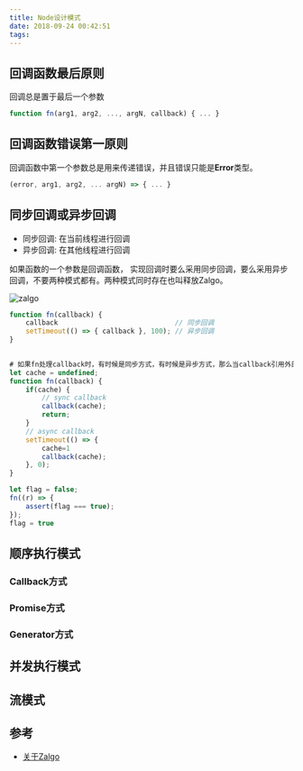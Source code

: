```yaml
---
title: Node设计模式
date: 2018-09-24 00:42:51
tags:
---
```




## 回调函数最后原则

回调总是置于最后一个参数

```javascript
function fn(arg1, arg2, ..., argN, callback) { ... }
```



## 回调函数错误第一原则

回调函数中第一个参数总是用来传递错误，并且错误只能是**Error**类型。

```js
(error, arg1, arg2, ... argN) => { ... }
```

## 同步回调或异步回调



- 同步回调: 在当前线程进行回调
- 异步回调: 在其他线程进行回调

如果函数的一个参数是回调函数， 实现回调时要么采用同步回调，要么采用异步回调，不要两种模式都有。两种模式同时存在也叫释放Zalgo。

![zalgo](https://i0.kym-cdn.com/photos/images/newsfeed/000/193/872/ZALGO_by_Cheezyspam.jpg?1320110443)

```js
function fn(callback) {
	callback                             // 同步回调 
	setTimeout(() => { callback }, 100); // 异步回调
}
 

# 如果fn处理callback时，有时候是同步方式，有时候是异步方式，那么当callback引用外部变量时因为调用顺序的不确定而遭遇不测。
let cache = undefined;
function fn(callback) {
    if(cache) {
        // sync callback
        callback(cache);
        return;
    }
    // async callback
    setTimeout(() => {
        cache=1
        callback(cache);
    }, 0);
}

let flag = false;
fn((r) => {
    assert(flag === true);
});
flag = true
```



## 顺序执行模式

### Callback方式

### Promise方式

### Generator方式

## 并发执行模式

## 流模式

## 参考

- [关于Zalgo](http://blog.izs.me/post/59142742143/designing-apis-for-asynchrony)